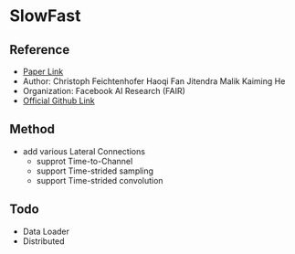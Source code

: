 # SlowFast

## Reference
  - [Paper Link](https://arxiv.org/pdf/1812.03982.pdf)
  - Author: Christoph Feichtenhofer Haoqi Fan Jitendra Malik Kaiming He
  - Organization: Facebook AI Research (FAIR)
  - [Official Github Link](https://github.com/facebookresearch/SlowFast)

## Method
  - add various Lateral Connections
    - supprot Time-to-Channel
    - support Time-strided sampling
    - support Time-strided convolution

## Todo
  - Data Loader
  - Distributed

